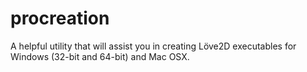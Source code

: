 procreation
===========

A helpful utility that will assist you in creating Löve2D executables for Windows (32-bit and 64-bit) and Mac OSX.
